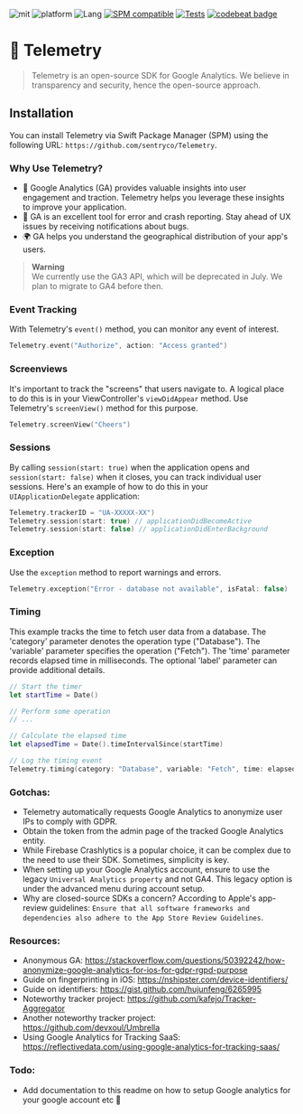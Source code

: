 ![mit](https://img.shields.io/badge/License-MIT-brightgreen.svg)
![platform](https://img.shields.io/badge/Platform-iOS/macOS-blue.svg)
![Lang](https://img.shields.io/badge/Language-Swift%205-orange.svg)
[![SPM compatible](https://img.shields.io/badge/SPM-compatible-4BC51D.svg?style=flat)](https://github.com/apple/swift)
[![Tests](https://github.com/sentryco/Telemetry/actions/workflows/Tests.yml/badge.svg)](https://github.com/sentryco/Telemetry/actions/workflows/Tests.yml)
[![codebeat badge](https://codebeat.co/badges/5785dd6c-aa75-48a6-a222-0874b2b93e2c)](https://codebeat.co/projects/github-com-sentryco-telemetry-main)

# 🔬 Telemetry

> Telemetry is an open-source SDK for Google Analytics. We believe in transparency and security, hence the open-source approach.


## Installation
You can install Telemetry via Swift Package Manager (SPM) using the following URL: `https://github.com/sentryco/Telemetry`.

### Why Use Telemetry?
- 🤖 Google Analytics (GA) provides valuable insights into user engagement and traction. Telemetry helps you leverage these insights to improve your application.
- 🐛 GA is an excellent tool for error and crash reporting. Stay ahead of UX issues by receiving notifications about bugs.
- 🌍 GA helps you understand the geographical distribution of your app's users.

> **Warning**  
> We currently use the GA3 API, which will be deprecated in July. We plan to migrate to GA4 before then.

### Event Tracking
With Telemetry's `event()` method, you can monitor any event of interest.
```swift
Telemetry.event("Authorize", action: "Access granted")
```

### Screenviews
It's important to track the "screens" that users navigate to. A logical place to do this is in your ViewController's `viewDidAppear` method. Use Telemetry's `screenView()` method for this purpose.
```swift
Telemetry.screenView("Cheers")
```

### Sessions
By calling `session(start: true)` when the application opens and `session(start: false)` when it closes, you can track individual user sessions. Here's an example of how to do this in your `UIApplicationDelegate` application:


```swift
Telemetry.trackerID = "UA-XXXXX-XX")
Telemetry.session(start: true) // applicationDidBecomeActive
Telemetry.session(start: false) // applicationDidEnterBackground
```

### Exception
Use the `exception` method to report warnings and errors.
```swift
Telemetry.exception("Error - database not available", isFatal: false)
```

### Timing
This example tracks the time to fetch user data from a database. The 'category' parameter denotes the operation type ("Database"). The 'variable' parameter specifies the operation ("Fetch"). The 'time' parameter records elapsed time in milliseconds. The optional 'label' parameter can provide additional details.

```swift
// Start the timer
let startTime = Date()

// Perform some operation
// ...

// Calculate the elapsed time
let elapsedTime = Date().timeIntervalSince(startTime)

// Log the timing event
Telemetry.timing(category: "Database", variable: "Fetch", time: elapsedTime, label: "User data fetch")
```

### Gotchas:
- Telemetry automatically requests Google Analytics to anonymize user IPs to comply with GDPR.
- Obtain the token from the admin page of the tracked Google Analytics entity.
- While Firebase Crashlytics is a popular choice, it can be complex due to the need to use their SDK. Sometimes, simplicity is key.
- When setting up your Google Analytics account, ensure to use the legacy `Universal Analytics property` and not GA4. This legacy option is under the advanced menu during account setup.
- Why are closed-source SDKs a concern? According to Apple's app-review guidelines: `Ensure that all software frameworks and dependencies also adhere to the App Store Review Guidelines`.


### Resources:
- Anonymous GA: https://stackoverflow.com/questions/50392242/how-anonymize-google-analytics-for-ios-for-gdpr-rgpd-purpose
- Guide on fingerprinting in iOS: https://nshipster.com/device-identifiers/
- Guide on identifiers: https://gist.github.com/hujunfeng/6265995
- Noteworthy tracker project: https://github.com/kafejo/Tracker-Aggregator
- Another noteworthy tracker project: https://github.com/devxoul/Umbrella
- Using Google Analytics for Tracking SaaS: https://reflectivedata.com/using-google-analytics-for-tracking-saas/


### Todo:
- Add documentation to this readme on how to setup Google analytics for your google account etc 🚧
